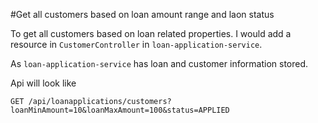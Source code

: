 
#Get all customers based on loan amount range and laon status

To get all customers based on loan related properties. 
I would add a resource in `CustomerController` in `loan-application-service`.

As `loan-application-service` has loan and customer information stored. 

Api will look like 

```
GET /api/loanapplications/customers?loanMinAmount=10&loanMaxAmount=100&status=APPLIED

```






